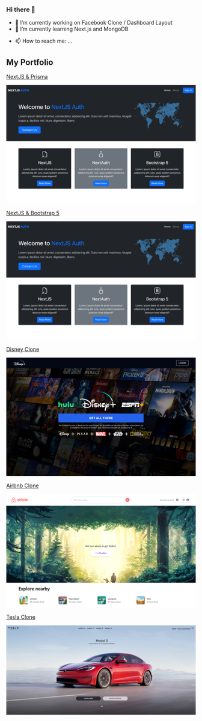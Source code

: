 ### Hi there 👋

- 🔭 I’m currently working on Facebook Clone / Dashboard Layout
- 🌱 I’m currently learning Next.js and MongoDB
<!-- - 👯 I’m looking to collaborate on ...
- 🤔 I’m looking for help with ...
- 💬 Ask me about ...
-->
- 📫 How to reach me: ...
<!-- 
- 😄 Pronouns: ...
- ⚡ Fun fact: ...
-->

## My Portfolio

[NextJS & Prisma](https://nextjs-prisma-bootstrap.vercel.app/)

![Home Page](/screenshots/nextjs-auth.png "Home Page")

[NextJS & Bootstrap 5](https://nextjs-bootstrap-indol.vercel.app/)

![Home Page](/screenshots/nextjs-auth.png "Home Page")

[Disney Clone](https://disneyplus-clone-puce.vercel.app/)

![Home Page](/screenshots/disneyplus-clone.png "Home Page")

[Airbnb Clone](https://nextjs-airbnb-clone-lyart.vercel.app/)

![Home Page](/screenshots/Airbnb-Clone.PNG "Home Page")

[Tesla Clone](https://affectionate-shirley-9321ea.netlify.app/)

![Home Page](/screenshots/Tesla-Clone.png "Home Page")
